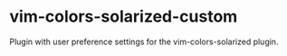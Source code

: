 # vim-colors-solarized-custom
Plugin with user preference settings for the vim-colors-solarized plugin.
